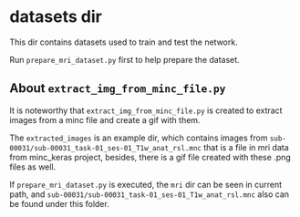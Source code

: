 # datasets dir

This dir contains datasets used to train and test the network.

Run `prepare_mri_dataset.py` first to help prepare the dataset.

## About `extract_img_from_minc_file.py`
It is noteworthy that `extract_img_from_minc_file.py` is created to extract images from a minc file and create a gif with them.

The `extracted_images` is an example dir, which contains images from `sub-00031/sub-00031_task-01_ses-01_T1w_anat_rsl.mnc` that is a file in mri data from minc_keras project, besides, there is a gif file created with these .png files as well.

If `prepare_mri_dataset.py` is executed, the `mri` dir can be seen in current path, and `sub-00031/sub-00031_task-01_ses-01_T1w_anat_rsl.mnc` also can be found under this folder.

